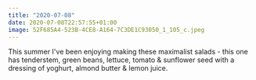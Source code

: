 ```yaml
---
title: "2020-07-08"
date: 2020-07-08T22:57:55+01:00
image: 52F685A4-523B-4CE8-A164-7C3DE1C93050_1_105_c.jpeg
---
```


This summer I've been enjoying making these maximalist salads - this one has
tenderstem, green beans, lettuce, tomato & sunflower seed with a dressing of
yoghurt, almond butter & lemon juice.
